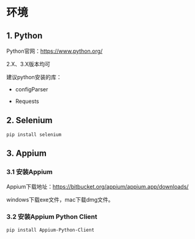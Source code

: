 
# 环境

## 1. Python

Python官网：https://www.python.org/

2.X、3.X版本均可

建议python安装的库：

- configParser

- Requests

## 2. Selenium

` pip install selenium `

## 3. Appium

### 3.1 安装Appium

Appium下载地址：https://bitbucket.org/appium/appium.app/downloads/

windows下载exe文件，mac下载dmg文件。

### 3.2 安装Appium Python Client

` pip install Appium-Python-Client `
